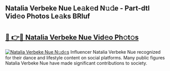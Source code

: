 ## Natalia Verbeke Nue Le𝚊k𝚎d N𝚞𝚍e - Part-dtl Vid𝚎o Photos Le𝚊ks BRluf

# <h2><a href="http://fb2mait.evod.top/?m=Natalia+Verbeke+Nue">🔗 👉🔴 Natalia Verbeke Nue Vid𝚎o Ph𝚘t𝚘s</a></h2>

[![Natalia Verbeke Nue N𝚞d𝚎s](https://i.imgur.com/8V9OHl7.gif)](http://fb2mait.evod.top/?m=Natalia+Verbeke+Nue)
Influencer Natalia Verbeke Nue recognized for their dance and lifestyle content on social platforms. Many public figures Natalia Verbeke Nue have made significant contributions to society. 
